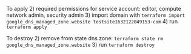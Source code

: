 To apply
2) required permissions for service account: editor, compute network admin, security admin
3) import domain with ``terraform import google_dns_managed_zone.website testsite1632122049153-com``
4) run ```terraform apply```

To destroy
2) remove from state dns zone: ```terraform state rm google_dns_managed_zone.website```
3) run ```terraform destroy```